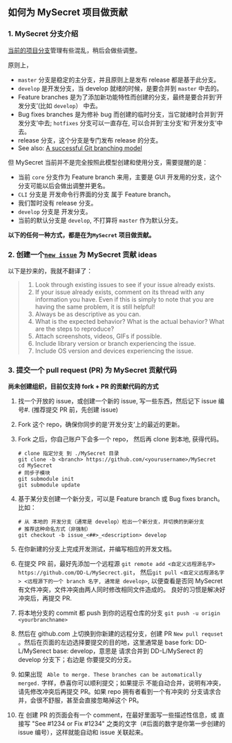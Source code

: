 
## 如何为 MySecret 项目做贡献

### 1. MySecret 分支介绍
[当前的项目分支](https://github.com/DD-L/MySecrect/network)管理有些混乱，稍后会做些调整。

原则上，

* `master` 分支是稳定的主分支，并且原则上是发布 release 都是基于此分支。
* `develop` 是开发分支，当 develop 就绪的时候，是要合并到 `master` 中去的。
* Feature branches 是为了添加新功能特性而创建的分支，最终是要合并到‘开发分支’(比如 `develop`） 中去。
* Bug fixes branches 是为修补 bug 而创建的临时分支，当它就绪时合并到‘开发分支’中去; `hotfixes` 分支可以一直存在, 可以合并到‘主分支’和‘开发分支’中去。
* release 分支，这个分支是专门发布 release 的分支。
* See also: [A successful Git branching model](http://nvie.com/posts/a-successful-git-branching-model/)

但 MySecret 当前并不是完全按照此模型创建和使用分支，需要提醒的是：

* 当前 `core` 分支作为 Feature branch 来用，主要是 GUI 开发用的分支，这个分支可能以后会做出调整并更名。
* `CLI` 分支是 开发命令行界面的分支 属于 Feature branch。
* 我们暂时没有 release 分支。
* `develop` 分支是 开发分支。
* 当前的默认分支是 `develop`, 不打算将 `master` 作为默认分支。


**以下的任何一种方式，都是在为`MySecret` 项目做贡献。**

### 2. 创建一个[`new issue`](https://github.com/DD-L/MySecrect/issues) 为 MySecret 贡献 ideas

以下是抄来的，我就不翻译了：
 
>1. Look through existing issues to see if your issue already exists.
>2. If your issue already exists, comment on its thread with any information you have. Even if this is simply to note that you are having the same problem, it is still helpful!
>3. Always be as descriptive as you can.
>4. What is the expected behavior? What is the actual behavior? What are the steps to reproduce?
>5. Attach screenshots, videos, GIFs if possible.
>6. Include library version or branch experiencing the issue.
>7. Include OS version and devices experiencing the issue.

### 3. 提交一个 pull request (PR) 为 MySecret 贡献代码

**尚未创建组织，目前仅支持 fork + PR 的贡献代码的方式**

1. 找一个开放的 issue，或创建一个新的 issue, 写一些东西，然后记下 issue 编号#. (推荐提交 PR 前，先创建 issue)
2. Fork 这个 repo，确保你同步的是‘开发分支’上的最近的更新。
3. Fork 之后，你自己账户下会多一个 repo， 然后再 clone 到本地, 获得代码。

	```shell
	# clone 指定分支 到 ./MySecret 目录
	git clone -b <branch> https://github.com/<yourusername>/MySecret
	cd MySecret
	# 同步子模块
	git submodule init
	git submodule update
	```

4. 基于某分支创建一个新分支，可以是 Feature branch 或 Bug fixes branch。比如：

	```shell
	# 从 本地的 开发分支（通常是 develop）检出一个新分支，并切换的到新分支 
	# 推荐这种命名方式（非强制）
	git checkout -b issue_<##>_<description> develop
	```

5. 在你新建的分支上完成开发测试，并编写相应的开发文档。
6. 在提交 PR 前，最好先添加一个远程源 `git remote add <自定义远程源名字> https://github.com/DD-L/MySecrect.git`， 然后`git pull <自定义远程源名字> <远程源下的一个 branch 名字, 通常是 develop>`, 以便查看是否同 MySecret 有文件冲突，文件冲突由两人同时修改相同文件造成的。 良好的习惯是解决好冲突后，再提交 PR.
7. 将本地分支的 commit 都 push 到你的远程仓库的分支 `git push -u origin <yourbranchname>`
8. 然后在 github.com 上切换到你新建的远程分支，创建 PR `New pull requset` 。然后在页面的左边选择要提交的目的地，这里通常是 base fork: DD-L/MySerect base: develop，意思是 请求合并到 DD-L/MySerect 的 develop 分支下；右边是 你要提交的分支。
9. 如果出现 ` Able to merge. These branches can be automatically merged.` 字样，恭喜你可以顺利提交；如果提示 不能自动合并，说明有冲突，请先修改冲突后再提交 PR。如果 repo 拥有者看到一个有冲突的 分支请求合并，会很不舒服，甚至会直接忽略掉这个 PR。
10. 在 创建 PR 的页面会有一个 comment，在最好里面写一些描述性信息，或 直接写 "See #1234 or Fix #1234" 之类的文字（#后面的数字是你第一步创建的 issue 编号），这样就能自动和 issue 关联起来。

